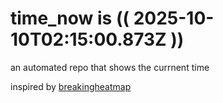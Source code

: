 # time_now is (( 2025-10-10T02:15:00.873Z ))

an automated repo that shows the currnent time

inspired by [breakingheatmap](https://github.com/breakingheatmap/breakingheatmap)